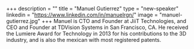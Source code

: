 +++
description = ""
title = "Manuel Gutierrez"
type = "new-speaker"
linkedin = "https://www.linkedin.com/in/manuelrgn/"
image = "manuel-gutierrez.jpg"
+++
Manuel is CTO and Founder at JiiT Technologies, and CEO and Founder at TDVision Systems in San Francisco, CA. He received the Lumiere Award for Technology in 2013 for his contributions to the 3D industry, and is also the mexican with most registered patents.